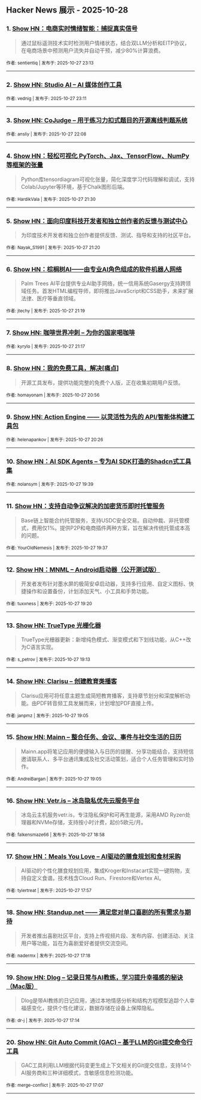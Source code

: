 ## Hacker News 展示 - 2025-10-28


### 1. [Show HN：电商实时情绪智能：捕捉真实信号](https://news.ycombinator.com/item?id=45727441)
> 通过鼠标遥测技术实时检测用户情绪状态，结合双LLM分析和EITP协议，在电商场景中预测用户流失并自动干预，减少80%计算浪费。

<sub>作者: sentientiq | 发布于: 2025-10-27 23:13</sub>

---

### 2. [Show HN: Studio AI – AI 媒体创作工具](https://news.ycombinator.com/item?id=45727424)

<sub>作者: vednig | 发布于: 2025-10-27 23:11</sub>

---

### 3. [Show HN: CoJudge – 用于练习力扣式题目的开源离线判题系统](https://news.ycombinator.com/item?id=45726922)

<sub>作者: ansliy | 发布于: 2025-10-27 22:08</sub>

---

### 4. [Show HN：轻松可视化 PyTorch、Jax、TensorFlow、NumPy 等框架的张量](https://news.ycombinator.com/item?id=45726536)
> Python库tensordiagram可视化张量，简化深度学习代码理解和调试，支持Colab/Jupyter等环境，基于Chalk图形后端。

<sub>作者: HardikVala | 发布于: 2025-10-27 21:30</sub>

---

### 5. [Show HN：面向印度科技开发者和独立创作者的反馈与测试中心](https://news.ycombinator.com/item?id=45726438)
> 为印度技术开发者和独立创作者提供反馈、测试、指导和支持的社区平台。

<sub>作者: Nayak_S1991 | 发布于: 2025-10-27 21:20</sub>

---

### 6. [Show HN：棕榈树AI——由专业AI角色组成的软件机器人网络](https://news.ycombinator.com/item?id=45726426)
> Palm Trees AI平台提供专业AI助手网络，统一信用系统Gasergy支持跨领域任务。首发HTML编程导师，即将推出JavaScript和CSS助手，未来扩展法律、医疗等垂直领域。

<sub>作者: jtechy | 发布于: 2025-10-27 21:19</sub>

---

### 7. [Show HN: 咖啡世界冲刺 – 为你的国家喝咖啡](https://news.ycombinator.com/item?id=45726405)

<sub>作者: kyrylo | 发布于: 2025-10-27 21:17</sub>

---

### 8. [Show HN：我的免费工具，解决[痛点]](https://news.ycombinator.com/item?id=45726181)
> 开源工具发布，提供功能完整的免费个人版，正在收集初期用户反馈。

<sub>作者: homayonam | 发布于: 2025-10-27 20:56</sub>

---

### 9. [Show HN: Action Engine —— 以灵活性为先的 API/智能体构建工具包](https://news.ycombinator.com/item?id=45725855)

<sub>作者: helenapankov | 发布于: 2025-10-27 20:26</sub>

---

### 10. [Show HN：AI SDK Agents – 专为AI SDK打造的Shadcn式工具集](https://news.ycombinator.com/item?id=45725377)

<sub>作者: nolansym | 发布于: 2025-10-27 19:39</sub>

---

### 11. [Show HN：支持自动争议解决的加密货币即时托管服务](https://news.ycombinator.com/item?id=45725350)
> Base链上智能合约托管服务，支持USDC安全交易。自动仲裁、非托管模式，费用仅1%。提供P2P和电商插件两种方案，旨在解决传统托管成本高的问题。

<sub>作者: YourOldNemesis | 发布于: 2025-10-27 19:37</sub>

---

### 12. [Show HN：MNML – Android启动器（公开测试版）](https://news.ycombinator.com/item?id=45725173)
> 开发者发布针对墨水屏的极简安卓启动器，支持多行应用、自定义图标、快捷操作和设置备份，计划添加天气、小工具和手势功能。

<sub>作者: tuxxness | 发布于: 2025-10-27 19:20</sub>

---

### 13. [Show HN: TrueType 光栅化器](https://news.ycombinator.com/item?id=45725099)
> TrueType光栅器更新：新增纯色模式、渐变模式和下划线功能，从C++改为C语言实现。

<sub>作者: s_petrov | 发布于: 2025-10-27 19:13</sub>

---

### 14. [Show HN: Clarisu – 创建教育类播客](https://news.ycombinator.com/item?id=45725001)
> Clarisu应用可将任意主题生成简短教育播客，支持章节划分和深度解析功能。由PDF转音频工具发展而来，计划增加PDF直接上传。

<sub>作者: janpmz | 发布于: 2025-10-27 19:05</sub>

---

### 15. [Show HN: Mainn – 整合任务、会议、事件与社交生活的日历](https://news.ycombinator.com/item?id=45724996)
> Mainn.app将笔记应用的便捷输入与日历的提醒、分享功能结合，支持短信邀请联系人、多平台通讯集成及社交活动策划，适合个人任务管理和实时协作。

<sub>作者: AndreiBargan | 发布于: 2025-10-27 19:05</sub>

---

### 16. [Show HN: Vetr.is – 冰岛隐私优先云服务平台](https://news.ycombinator.com/item?id=45724919)
> 冰岛云主机服务vetr.is，专注隐私保护和可再生能源，采用AMD Ryzen处理器和NVMe存储，支持按小时计费，起价5欧元/月。

<sub>作者: falkensmaze66 | 发布于: 2025-10-27 18:58</sub>

---

### 17. [Show HN：Meals You Love – AI驱动的膳食规划和食材采购](https://news.ycombinator.com/item?id=45724229)
> AI驱动的个性化膳食规划应用，集成Kroger和Instacart实现一键购物，支持自定义食谱。技术栈含Cloud Run、Firestore和Vertex AI。

<sub>作者: tylertreat | 发布于: 2025-10-27 17:57</sub>

---

### 18. [Show HN: Standup.net —— 满足您对单口喜剧的所有需求与期待](https://news.ycombinator.com/item?id=45723701)
> 开发者推出喜剧社区平台，支持上传视频片段、发布内容、创建活动、关注用户等功能，旨在为喜剧爱好者提供交流空间。

<sub>作者: nadermx | 发布于: 2025-10-27 17:18</sub>

---

### 19. [Show HN: Dlog – 记录日常与AI教练，学习提升幸福感的秘诀（Mac版）](https://news.ycombinator.com/item?id=45723646)
> Dlog是带AI教练的日记应用，通过本地情感分析和结构方程模型追踪个人幸福感变化，提供个性化建议，数据存储在设备上保障隐私。

<sub>作者: dr-j | 发布于: 2025-10-27 17:14</sub>

---

### 20. [Show HN: Git Auto Commit (GAC) – 基于LLM的Git提交命令行工具](https://news.ycombinator.com/item?id=45723533)
> GAC工具利用LLM根据代码变更生成上下文相关的Git提交信息，支持14个AI服务商和三种详细模式，含敏感信息检测功能。

<sub>作者: merge-conflict | 发布于: 2025-10-27 17:07</sub>

---
